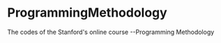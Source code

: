 ProgrammingMethodology
======================

The codes of the Stanford's online course --Programming Methodology
